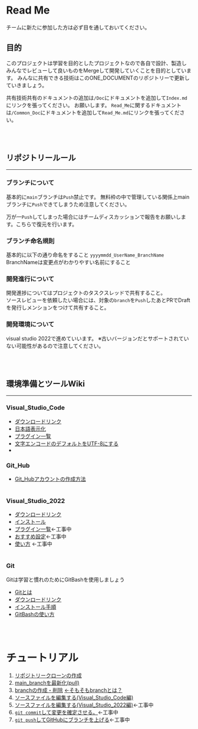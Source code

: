 # Read Me

チームに新たに参加した方は必ず目を通しておいてください。

## 目的
このプロジェクトは学習を目的としたプロジェクトなので各自で設計、製造し
みんなでレビューして良いものをMergeして開発していくことを目的としています。
みんなに共有できる技術はこのONE_DOCUMENTのリポジトリーで更新していきましょう。
<br>

共有技術共有のドキュメントの追加は`/Doc`にドキュメントを追加して`Index.md`にリンクを張ってください。
お願いします。
`Read_Me`に関するドキュメントは`/Common_Doc`にドキュメントを追加して`Read_Me.md`にリンクを張ってください。



<br><br>

## リポジトリールール
---
### ブランチについて
基本的に`main`ブランチは`Push`禁止です。
無料枠の中で管理している関係上mainブランチに`Push`できてしまうため注意してください。

万が一`Push`してしまった場合にはチームディスカッションで報告をお願いします。こちらで復元を行います。

### ブランチ命名規則
基本的に以下の通り命名をすること
`yyyymmdd_UserName_BranchName`
BranchNameは変更点がわかりやすい名前にすること

### 開発進行について
開発進捗についてはプロジェクトのタスクスレッドで共有すること。<br>
ソースレビューを依頼したい場合には、対象の`branch`を`Push`したあとPRでDraftを発行しメンションをつけて共有すること。

### 開発環境について
visual studio 2022で進めていいます。
※古いバージョンだとサポートされていない可能性があるので注意してください。

<br><br>

## 環境準備とツールWiki
---

### Visual_Studio_Code

- [ダウンロードリンク](https://azure.microsoft.com/ja-jp/products/visual-studio-code/)
- [日本語表示化](https://digitor.jp/textbook/vscode-japanese/)
- [プラグイン一覧](./Common_Doc/Recommend_Plugin_Fro_Visual_Studio_Code.md)
- [文字エンコードのデフォルトをUTF-8にする](https://www.javadrive.jp/vscode/setting/index4.html)
- 
### Git_Hub
- [Git_Hubアカウントの作成方法](https://jiyuta.com/github-account/)
<br><br>

### Visual_Studio_2022
- [ダウンロードリンク](https://visualstudio.microsoft.com/ja/vs/whatsnew/)
- [インストール](./Common_Doc/HIow_To_Intall_Visual_Studio.md)
- [プラグイン一覧]()←工事中
- [おすすめ設定]()←工事中
- [使い方]() ←工事中
<br><br>

### Git
 Gitは学習と慣れのためにGitBashを使用しましょう
- [Gitとは](https://wa3.i-3-i.info/word12778.html)
- [ダウンロードリンク](https://gitforwindows.org/)
- [インストール手順](https://qiita.com/suke_masa/items/404f06309bb32ca6c9c5)
- [GitBashの使い方](https://www.granfairs.com/blog/staff/gitbash-setting-shortcut)

<br><br>

# チュートリアル

1. [リポジトリークローンの作成](./Common_Doc/Gow_To_Clone_Repojitories.md)
2. [main_branchを最新化(pull)](./Common_Doc/How_To_Pull.md)
3. [branchの作成・削除](./Common_Doc/How_to_make_branch.md) [←そもそもbranchとは？](https://backlog.com/ja/git-tutorial/stepup/01/)
4. [ソースファイルを編集する(Visual_Studio_Code編)](./Common_Doc/How_To_Edit_File_Visual_Studio_Code.md)
5. [ソースファイルを編集する(Visual_Studio_2022編)]()←工事中
6. [`git commit`して変更を確定させる。]()←工事中
7. [`git push`してGitHubにブランチを上げる]()←工事中

